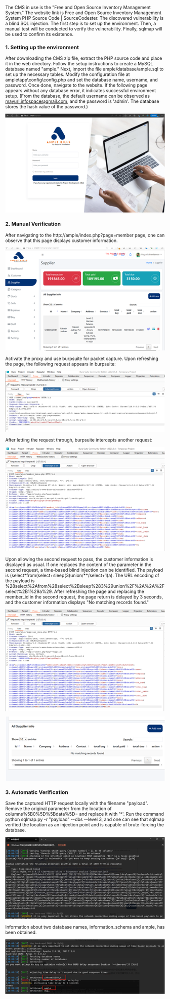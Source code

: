 The CMS in use is the "Free and Open Source Inventory Management System." The website link is Free and Open Source Inventory Management System PHP Source Code | SourceCodester. The discovered vulnerability is a blind SQL injection. The first step is to set up the environment. Then, a manual test will be conducted to verify the vulnerability. Finally, sqlmap will be used to confirm its existence.

### 1. Setting up the environment

After downloading the CMS zip file, extract the PHP source code and place it in the web directory. Follow the setup instructions to create a MySQL database named "ample." Next, import the file ample/database/ample.sql to set up the necessary tables. Modify the configuration file at ample\app\config\config.php and set the database name, username, and password. Once done, navigate to the website. If the following page appears without any database error, it indicates successful environment setup. (From the database, the default username can be observed as mayuri.infospace@gmail.com, and the password is 'admin'. The database stores the hash value of the password.)

![image](https://github.com/Jacky-Y/vuls/blob/main/images/image-20230814204907264.png)

### 2. Manual Verification

After navigating to the http://ample/index.php?page=member page, one can observe that this page displays customer information.

![image-20230814212223335](.\images\image-20230814212223335.png)

Activate the proxy and use burpsuite for packet capture. Upon refreshing the page, the following request appears in burpsuite:

![image-20230814205916256](.\images\image-20230814205916256.png)

After letting the request through, burpsuite intercepts another request:

![image-20230814210006620](.\images\image-20230814210006620.png)

Upon allowing the second request to pass, the customer information is displayed as usual. If one replaces the content of the parameter in the second request, a time-based blind injection can be identified. The payload is (select*from(select+sleep(3)union/**/select+1)a). The URL encoding of the payload is %28select%2Afrom%28select%2Bsleep%283%29union%2F%2A%2A%2Fselect%2B1%29a%29. After refreshing the page and replacing the member_id in the second request, the page return is delayed by 3 seconds, and the customer information displays "No matching records found."

![image-20230814212020677](.\images\image-20230814212020677.png)

![image-20230814212041218](.\images\image-20230814212041218.png)

### 3. Automatic Verification

Save the captured HTTP request locally with the filename "payload". Remove the original parameter from the location of columns%5B0%5D%5Bdata%5D= and replace it with '*'. Run the command python sqlmap.py -r "payload" --dbs --level 3, and one can see that sqlmap verified the location as an injection point and is capable of brute-forcing the database.

![image-20230814212702414](.\images\image-20230814212702414.png)

Information about two database names, information_schema and ample, has been obtained.

![image-20230814212901612](.\images\image-20230814212901612.png)
